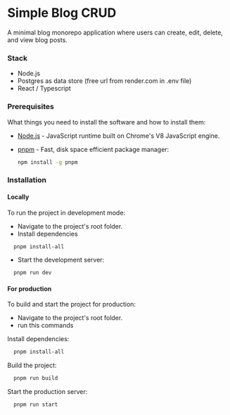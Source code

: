 # Simple Blog CRUD

A minimal blog monorepo application where users can create, edit, delete, and view blog posts.

### Stack

- Node.js
- Postgres as data store (free url from render.com in .env file)
- React / Typescript

### Prerequisites

What things you need to install the software and how to install them:

- [Node.js](https://nodejs.org/) - JavaScript runtime built on Chrome's V8 JavaScript engine.
- [pnpm](https://pnpm.io/installation) - Fast, disk space efficient package manager:

  ```bash
  npm install -g pnpm
  ```
### Installation

#### Locally
To run the project in development mode:

- Navigate to the project's root folder.
- Install dependencies
```bash
  pnpm install-all
```
- Start the development server:

```bash
  pnpm run dev
```

#### For production
To build and start the project for production:
- Navigate to the project's root folder.
- run this commands

Install dependencies:
```bash
  pnpm install-all
```

Build the project:
```bash
  pnpm run build
```

Start the production server:
```bash
  pnpm run start
```

